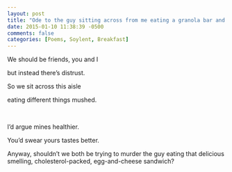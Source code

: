 ```yaml
---
layout: post
title: "Ode to the guy sitting across from me eating a granola bar and looking skeptically at my bottle of Soylent"
date: 2015-01-10 11:38:39 -0500
comments: false
categories: [Poems, Soylent, Breakfast]
---
```


We should be friends, you and I

but instead there’s distrust.

So we sit across this aisle 

eating different things mushed.

<br>

I’d argue mines healthier.

You’d swear yours tastes better.

Anyway, shouldn’t we both be trying to murder the guy eating that delicious smelling, cholesterol-packed, egg-and-cheese sandwich?
